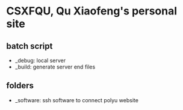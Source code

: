 # CSXFQU, Qu Xiaofeng's personal site

## batch script
+ _debug: local server
+ _build: generate server end files

## folders
+ _software: ssh software to connect polyu website
